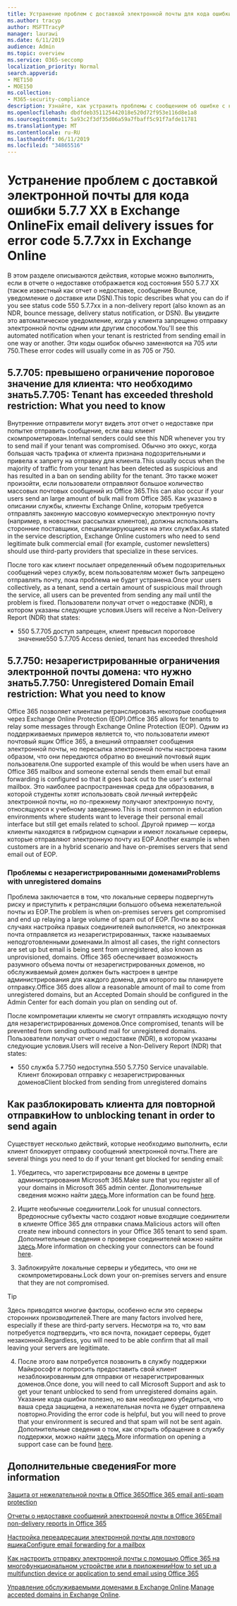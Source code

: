 ```yaml
---
title: Устранение проблем с доставкой электронной почты для кода ошибки 5.7.7 XX в Exchange Online
ms.author: tracyp
author: MSFTTracyP
manager: laurawi
ms.date: 6/11/2019
audience: Admin
ms.topic: overview
ms.service: O365-seccomp
localization_priority: Normal
search.appverid:
- MET150
- MOE150
ms.collection:
- M365-security-compliance
description: Узнайте, как устранить проблемы с сообщением об ошибке с кодом 5.7.7 XX в Exchange Online (клиент заблокирован от отправки почты).
ms.openlocfilehash: dbdfdeb351125442018e520d72f953e116d8e1a8
ms.sourcegitcommit: 5a93c2f3df35d06a59a7fbaff5c91f7afde11781
ms.translationtype: MT
ms.contentlocale: ru-RU
ms.lasthandoff: 06/11/2019
ms.locfileid: "34865516"
---
```

# <a name="fix-email-delivery-issues-for-error-code-577xx-in-exchange-online"></a><span data-ttu-id="8140a-103">Устранение проблем с доставкой электронной почты для кода ошибки 5.7.7 XX в Exchange Online</span><span class="sxs-lookup"><span data-stu-id="8140a-103">Fix email delivery issues for error code 5.7.7xx in Exchange Online</span></span>

<span data-ttu-id="8140a-104">В этом разделе описываются действия, которые можно выполнить, если в отчете о недоставке отображается код состояния 550 5.7.7 XX (также известный как отчет о недоставке, сообщение Bounce, уведомление о доставке или DSN).</span><span class="sxs-lookup"><span data-stu-id="8140a-104">This topic describes what you can do if you see status code 550 5.7.7xx in a non-delivery report (also known as an NDR, bounce message, delivery status notification, or DSN).</span></span> <span data-ttu-id="8140a-105">Вы увидите это автоматическое уведомление, когда у клиента запрещено отправку электронной почты одним или другим способом.</span><span class="sxs-lookup"><span data-stu-id="8140a-105">You'll see this automated notification when your tenant is restricted from sending email in one way or another.</span></span> <span data-ttu-id="8140a-106">Эти коды ошибок обычно заменяются на 705 или 750.</span><span class="sxs-lookup"><span data-stu-id="8140a-106">These error codes will usually come in as 705 or 750.</span></span>

## <a name="57705-tenant-has-exceeded-threshold-restriction-what-you-need-to-know"></a><span data-ttu-id="8140a-107">5.7.705: превышено ограничение пороговое значение для клиента: что необходимо знать</span><span class="sxs-lookup"><span data-stu-id="8140a-107">5.7.705: Tenant has exceeded threshold restriction: What you need to know</span></span>

<span data-ttu-id="8140a-108">Внутренние отправители могут видеть этот отчет о недоставке при попытке отправить сообщение, если ваш клиент скомпрометирован.</span><span class="sxs-lookup"><span data-stu-id="8140a-108">Internal senders could see this NDR whenever you try to send mail if your tenant was compromised.</span></span> <span data-ttu-id="8140a-109">Обычно это оккус, когда большая часть трафика от клиента признана подозрительными и привела к запрету на отправку для клиента.</span><span class="sxs-lookup"><span data-stu-id="8140a-109">This usually occus when the majority of traffic from your tenant has been detected as suspicious and has resulted in a ban on sending ability for the tenant.</span></span> <span data-ttu-id="8140a-110">Это также может произойти, если пользователи отправляют большое количество массовых почтовых сообщений из Office 365.</span><span class="sxs-lookup"><span data-stu-id="8140a-110">This can also occur if your users send an large amount of bulk mail from Office 365.</span></span> <span data-ttu-id="8140a-111">Как указано в описании службы, клиенты Exchange Online, которым требуется отправлять законную массовую коммерческую электронную почту (например, в новостных рассылках клиентов), должны использовать сторонние поставщики, специализирующиеся на этих службах.</span><span class="sxs-lookup"><span data-stu-id="8140a-111">As stated in the service description, Exchange Online customers who need to send legitimate bulk commercial email (for example, customer newsletters) should use third-party providers that specialize in these services.</span></span>

<span data-ttu-id="8140a-112">После того как клиент посылает определенный объем подозрительных сообщений через службу, всем пользователям может быть запрещено отправлять почту, пока проблема не будет устранена.</span><span class="sxs-lookup"><span data-stu-id="8140a-112">Once your users collectively, as a tenant, send a certain amount of suspicious mail through the service, all users can be prevented from sending any mail until the problem is fixed.</span></span> <span data-ttu-id="8140a-113">Пользователи получат отчет о недоставке (NDR), в котором указаны следующие условия.</span><span class="sxs-lookup"><span data-stu-id="8140a-113">Users will receive a Non-Delivery Report (NDR) that states:</span></span>

- <span data-ttu-id="8140a-114">550 5.7.705 доступ запрещен, клиент превысил пороговое значение</span><span class="sxs-lookup"><span data-stu-id="8140a-114">550 5.7.705 Access denied, tenant has exceeded threshold</span></span>

## <a name="57750-unregistered-domain-email-restriction-what-you-need-to-know"></a><span data-ttu-id="8140a-115">5.7.750: незарегистрированные ограничения электронной почты домена: что нужно знать</span><span class="sxs-lookup"><span data-stu-id="8140a-115">5.7.750: Unregistered Domain Email restriction: What you need to know</span></span>

<span data-ttu-id="8140a-116">Office 365 позволяет клиентам ретранслировать некоторые сообщения через Exchange Online Protection (EOP).</span><span class="sxs-lookup"><span data-stu-id="8140a-116">Office 365 allows for tenants to relay some messages through Exchange Online Protection (EOP).</span></span> <span data-ttu-id="8140a-117">Одним из поддерживаемых примеров является то, что пользователи имеют почтовый ящик Office 365, а внешний отправляет сообщения электронной почты, но пересылка электронной почты настроена таким образом, что они передаются обратно во внешний почтовый ящик пользователя.</span><span class="sxs-lookup"><span data-stu-id="8140a-117">One supported example of this would be when users have an Office 365 mailbox and someone external sends them email but email forwarding is configured so that it goes back out to the user's external mailbox.</span></span> <span data-ttu-id="8140a-118">Это наиболее распространенная среда для образования, в которой студенты хотят использовать свой личный интерфейс электронной почты, но по-прежнему получают электронную почту, относящуюся к учебному заведению.</span><span class="sxs-lookup"><span data-stu-id="8140a-118">This is most common in education environments where students want to leverage their personal email interface but still get emails related to school.</span></span> <span data-ttu-id="8140a-119">Другой пример — когда клиенты находятся в гибридном сценарии и имеют локальные серверы, которые отправляют электронную почту из EOP.</span><span class="sxs-lookup"><span data-stu-id="8140a-119">Another example is when customers are in a hybrid scenario and have on-premises servers that send email out of EOP.</span></span>

### <a name="problems-with-unregistered-domains"></a><span data-ttu-id="8140a-120">Проблемы с незарегистрированными доменами</span><span class="sxs-lookup"><span data-stu-id="8140a-120">Problems with unregistered domains</span></span>

<span data-ttu-id="8140a-121">Проблема заключается в том, что локальные серверы подвергнуть риску и приступить к ретрансляции большого объема нежелательной почты из EOP.</span><span class="sxs-lookup"><span data-stu-id="8140a-121">The problem is when on-premises servers get compromised and end up relaying a large volume of spam out of EOP.</span></span> <span data-ttu-id="8140a-122">Почти во всех случаях настройка правых соединителей выполняется, но электронная почта отправляется из незарегистрированных, также называемых неподготовленными доменами.</span><span class="sxs-lookup"><span data-stu-id="8140a-122">In almost all cases, the right connectors are set up but email is being sent from unregistered, also known as unprovisioned, domains.</span></span> <span data-ttu-id="8140a-123">Office 365 обеспечивает возможность разумного объема почты от незарегистрированных доменов, но обслуживаемый домен должен быть настроен в центре администрирования для каждого домена, для которого вы планируете отправку.</span><span class="sxs-lookup"><span data-stu-id="8140a-123">Office 365 does allow a reasonable amount of mail to come from unregistered domains, but an Accepted Domain should be configured in the Admin Center for each domain you plan on sending out of.</span></span>

<span data-ttu-id="8140a-124">После компрометации клиенты не смогут отправлять исходящую почту для незарегистрированных доменов.</span><span class="sxs-lookup"><span data-stu-id="8140a-124">Once compromised, tenants will be prevented from sending outbound mail for unregistered domains.</span></span> <span data-ttu-id="8140a-125">Пользователи получат отчет о недоставке (NDR), в котором указаны следующие условия.</span><span class="sxs-lookup"><span data-stu-id="8140a-125">Users will receive a Non-Delivery Report (NDR) that states:</span></span>

- <span data-ttu-id="8140a-126">550 служба 5.7.750 недоступна.</span><span class="sxs-lookup"><span data-stu-id="8140a-126">550 5.7.750 Service unavailable.</span></span> <span data-ttu-id="8140a-127">Клиент блокировал отправку с незарегистрированных доменов</span><span class="sxs-lookup"><span data-stu-id="8140a-127">Client blocked from sending from unregistered domains</span></span>

## <a name="how-to-unblocking-tenant-in-order-to-send-again"></a><span data-ttu-id="8140a-128">Как разблокировать клиента для повторной отправки</span><span class="sxs-lookup"><span data-stu-id="8140a-128">How to unblocking tenant in order to send again</span></span>

<span data-ttu-id="8140a-129">Существует несколько действий, которые необходимо выполнить, если клиент блокирует отправку сообщений электронной почты.</span><span class="sxs-lookup"><span data-stu-id="8140a-129">There are several things you need to do if your tenant get blocked for sending email:</span></span>

1. <span data-ttu-id="8140a-130">Убедитесь, что зарегистрированы все домены в центре администрирования Microsoft 365.</span><span class="sxs-lookup"><span data-stu-id="8140a-130">Make sure that you register all of your domains in Microsoft 365 admin center.</span></span> <span data-ttu-id="8140a-131">Дополнительные сведения можно найти [здесь](https://docs.microsoft.com/en-us/exchange/mail-flow-best-practices/manage-accepted-domains/manage-accepted-domains).</span><span class="sxs-lookup"><span data-stu-id="8140a-131">More information can be found [here](https://docs.microsoft.com/en-us/exchange/mail-flow-best-practices/manage-accepted-domains/manage-accepted-domains).</span></span>

2. <span data-ttu-id="8140a-132">Ищите необычные соединители.</span><span class="sxs-lookup"><span data-stu-id="8140a-132">Look for unusual connectors.</span></span> <span data-ttu-id="8140a-133">Вредоносные субъекты часто создают новые входящие соединители в клиенте Office 365 для отправки спама.</span><span class="sxs-lookup"><span data-stu-id="8140a-133">Malicious actors will often create new inbound connectors in your Office 365 tenant to send spam.</span></span> <span data-ttu-id="8140a-134">Дополнительные сведения о проверке соединителей можно найти [здесь](https://docs.microsoft.com/en-us/powershell/module/exchange/mail-flow/get-inboundconnector?view=exchange-ps).</span><span class="sxs-lookup"><span data-stu-id="8140a-134">More information on checking your connectors can be found [here](https://docs.microsoft.com/en-us/powershell/module/exchange/mail-flow/get-inboundconnector?view=exchange-ps).</span></span> 

3. <span data-ttu-id="8140a-135">Заблокируйте локальные серверы и убедитесь, что они не скомпрометированы.</span><span class="sxs-lookup"><span data-stu-id="8140a-135">Lock down your on-premises servers and ensure that they are not compromised.</span></span>

> [!TIP]
> <span data-ttu-id="8140a-136">Здесь приводятся многие факторы, особенно если это серверы сторонних производителей.</span><span class="sxs-lookup"><span data-stu-id="8140a-136">There are many factors involved here, especially if these are third-party servers.</span></span> <span data-ttu-id="8140a-137">Несмотря на то, что вам потребуется подтвердить, что вся почта, покидает серверы, будет незаконной.</span><span class="sxs-lookup"><span data-stu-id="8140a-137">Regardless, you will need to be able confirm that  all mail leaving your servers are legitimate.</span></span>

4. <span data-ttu-id="8140a-138">После этого вам потребуется позвонить в службу поддержки Майкрософт и попросить предоставить свой клиент незаблокированным для отправки от незарегистрированных доменов.</span><span class="sxs-lookup"><span data-stu-id="8140a-138">Once done, you will need to call Microsoft Support and ask to get your tenant unblocked to send from unregistered domains again.</span></span>  <span data-ttu-id="8140a-139">Указание кода ошибки полезно, но вам необходимо убедиться, что ваша среда защищена, а нежелательная почта не будет отправлена повторно.</span><span class="sxs-lookup"><span data-stu-id="8140a-139">Providing the error code is helpful, but you will need to prove that your environment is secured and that spam will not be sent again.</span></span> <span data-ttu-id="8140a-140">Дополнительные сведения о том, как открыть обращение в службу поддержки, можно найти [здесь](https://support.office.com/en-us/article/Contact-support-for-business-products-Admin-Help-32a17ca7-6fa0-4870-8a8d-e25ba4ccfd4b#ID0EAADAAA=online).</span><span class="sxs-lookup"><span data-stu-id="8140a-140">More information on opening a support case can be found [here](https://support.office.com/en-us/article/Contact-support-for-business-products-Admin-Help-32a17ca7-6fa0-4870-8a8d-e25ba4ccfd4b#ID0EAADAAA=online).</span></span>
  
## <a name="for-more-information"></a><span data-ttu-id="8140a-141">Дополнительные сведения</span><span class="sxs-lookup"><span data-stu-id="8140a-141">For more information</span></span>

[<span data-ttu-id="8140a-142">Защита от нежелательной почты в Office 365</span><span class="sxs-lookup"><span data-stu-id="8140a-142">Office 365 email anti-spam protection</span></span>](anti-spam-protection.md)

[<span data-ttu-id="8140a-143">Отчеты о недоставке сообщений электронной почты в Office 365</span><span class="sxs-lookup"><span data-stu-id="8140a-143">Email non-delivery reports in Office 365</span></span>](https://support.office.com/article/email-non-delivery-reports-in-office-365-51daa6b9-2e35-49c4-a0c9-df85bf8533c3)

[<span data-ttu-id="8140a-144">Настройка переадресации электронной почты для почтового ящика</span><span class="sxs-lookup"><span data-stu-id="8140a-144">Configure email forwarding for a mailbox</span></span>](https://docs.microsoft.com/en-us/exchange/recipients-in-exchange-online/manage-user-mailboxes/configure-email-forwarding)

[<span data-ttu-id="8140a-145">Как настроить отправку электронной почты с помощью Office 365 на многофункциональном устройстве или в приложении</span><span class="sxs-lookup"><span data-stu-id="8140a-145">How to set up a multifunction device or application to send email using Office 365</span></span>](https://support.office.com/en-us/article/How-to-set-up-a-multifunction-device-or-application-to-send-email-using-Office-365-69f58e99-c550-4274-ad18-c805d654b4c4)

<span data-ttu-id="8140a-146">[Управление обслуживаемыми доменами в Exchange Online](https://docs.microsoft.com/en-us/exchange/mail-flow-best-practices/manage-accepted-domains/manage-accepted-domains).</span><span class="sxs-lookup"><span data-stu-id="8140a-146">[Manage accepted domains in Exchange Online](https://docs.microsoft.com/en-us/exchange/mail-flow-best-practices/manage-accepted-domains/manage-accepted-domains).</span></span>
